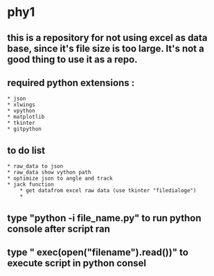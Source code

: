 # phy1
## this is a repository for not using excel as data base, since it's file size is too large. It's not a good thing to use it as a repo.

## required python extensions :
	* json
	* xlwings
	* vpython
	* matplotlib
	* tkinter
	* gitpython
## to do list 
	* raw_data to json 
	* raw_data show vython path
	* optimize json to angle and track
	* jack function
		* get datafrom excel raw data (use tkinter "filedialoge")
		* 

## type "python -i file_name.py" to run python console after script ran
## type " exec(open("filename").read())" to execute script in python consel
